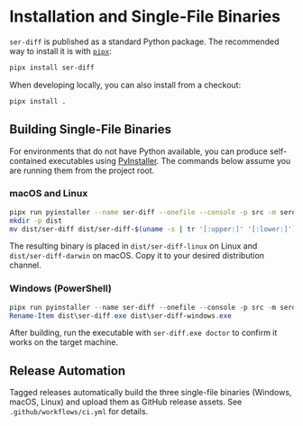 # Installation and Single-File Binaries

`ser-diff` is published as a standard Python package. The recommended way to install it is with [`pipx`](https://pipx.pypa.io/):

```bash
pipx install ser-diff
```

When developing locally, you can also install from a checkout:

```bash
pipx install .
```

## Building Single-File Binaries

For environments that do not have Python available, you can produce self-contained executables using [PyInstaller](https://pyinstaller.org/en/stable/). The commands below assume you are running them from the project root.

### macOS and Linux

```bash
pipx run pyinstaller --name ser-diff --onefile --console -p src -m serdiff.cli
mkdir -p dist
mv dist/ser-diff dist/ser-diff-$(uname -s | tr '[:upper:]' '[:lower:]')
```

The resulting binary is placed in `dist/ser-diff-linux` on Linux and `dist/ser-diff-darwin` on macOS. Copy it to your desired distribution channel.

### Windows (PowerShell)

```powershell
pipx run pyinstaller --name ser-diff --onefile --console -p src -m serdiff.cli
Rename-Item dist\ser-diff.exe dist\ser-diff-windows.exe
```

After building, run the executable with `ser-diff.exe doctor` to confirm it works on the target machine.

## Release Automation

Tagged releases automatically build the three single-file binaries (Windows, macOS, Linux) and upload them as GitHub release assets. See `.github/workflows/ci.yml` for details.
